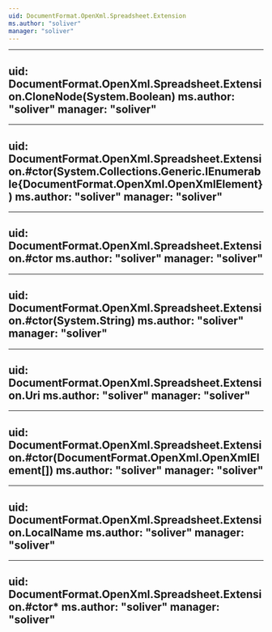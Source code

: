 ```yaml
---
uid: DocumentFormat.OpenXml.Spreadsheet.Extension
ms.author: "soliver"
manager: "soliver"
---
```


---
uid: DocumentFormat.OpenXml.Spreadsheet.Extension.CloneNode(System.Boolean)
ms.author: "soliver"
manager: "soliver"
---

---
uid: DocumentFormat.OpenXml.Spreadsheet.Extension.#ctor(System.Collections.Generic.IEnumerable{DocumentFormat.OpenXml.OpenXmlElement})
ms.author: "soliver"
manager: "soliver"
---

---
uid: DocumentFormat.OpenXml.Spreadsheet.Extension.#ctor
ms.author: "soliver"
manager: "soliver"
---

---
uid: DocumentFormat.OpenXml.Spreadsheet.Extension.#ctor(System.String)
ms.author: "soliver"
manager: "soliver"
---

---
uid: DocumentFormat.OpenXml.Spreadsheet.Extension.Uri
ms.author: "soliver"
manager: "soliver"
---

---
uid: DocumentFormat.OpenXml.Spreadsheet.Extension.#ctor(DocumentFormat.OpenXml.OpenXmlElement[])
ms.author: "soliver"
manager: "soliver"
---

---
uid: DocumentFormat.OpenXml.Spreadsheet.Extension.LocalName
ms.author: "soliver"
manager: "soliver"
---

---
uid: DocumentFormat.OpenXml.Spreadsheet.Extension.#ctor*
ms.author: "soliver"
manager: "soliver"
---
